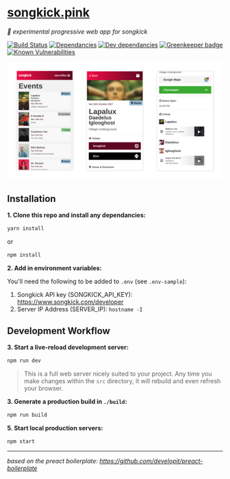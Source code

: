 # [songkick.pink](https://songkick.pink)
_:nail_care: experimental progressive web app for songkick_

[![Build Status](https://travis-ci.org/zaccolley/songkick.pink.svg?branch=master)](https://travis-ci.org/zaccolley/songkick.pink) [![Dependancies](https://david-dm.org/zaccolley/songkick.pink/status.svg)](https://david-dm.org/zaccolley/songkick.pink)
[![Dev dependancies](https://david-dm.org/zaccolley/songkick.pink/dev-status.svg)](https://david-dm.org/zaccolley/songkick.pink?type=dev)
[![Greenkeeper badge](https://badges.greenkeeper.io/zaccolley/songkick.pink.svg)](https://greenkeeper.io/)
[![Known Vulnerabilities](https://snyk.io/test/github/zaccolley/songkick.pink/badge.svg)](https://snyk.io/test/github/zaccolley/songkick.pink)

![Screenshot of site when on a mobile](screenshot_mobile.png)

## Installation

**1. Clone this repo and install any dependancies:**

```sh
yarn install
```

or

```sh
npm install
```

**2. Add in environment variables:**

You'll need the following to be added to `.env` (see `.env-sample`):

1. Songkick API key (SONGKICK_API_KEY): https://www.songkick.com/developer
2. Server IP Address (SERVER_IP): `hostname -I`

## Development Workflow

**3. Start a live-reload development server:**

```sh
npm run dev
```

> This is a full web server nicely suited to your project. Any time you make changes within the `src` directory, it will rebuild and even refresh your browser.

**3. Generate a production build in `./build`:**

```sh
npm run build
```


**5. Start local production servers:**

```sh
npm start
```

---

_based on the preact boilerplate: https://github.com/developit/preact-boilerplate_
